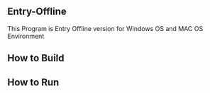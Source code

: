 ## Entry-Offline
 This Program is Entry Offline version for Windows OS and MAC OS Environment

## How to Build

## How to Run
